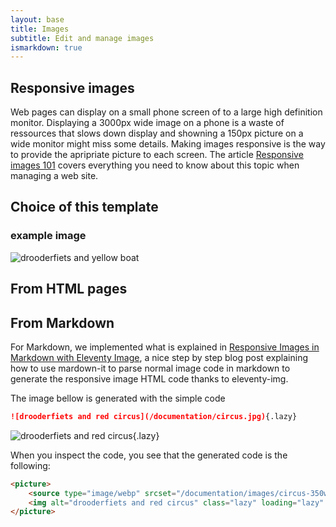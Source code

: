```yaml
---
layout: base
title: Images
subtitle: Edit and manage images
ismarkdown: true
---
```


## Responsive images

Web pages can display on a small phone screen of to a large high definition monitor. Displaying a 3000px wide image on a phone is a waste of ressources that slows down display and showning a 150px picture on a wide monitor might miss some details. Making images responsive is the way to provide the apripriate picture to each screen.
The article [Responsive images 101](https://cloudfour.com/thinks/responsive-images-101-definitions/) covers everything you need to know about this topic when managing a web site.

## Choice of this template

### example image
![drooderfiets and yellow boat](/documentation/boat.jpg)

## From HTML pages

## From Markdown

For Markdown, we implemented what is explained in [Responsive Images in Markdown with Eleventy Image](https://tomichen.com/blog/posts/20220416-responsive-images-in-markdown-with-eleventy-image/), a nice step by step blog post explaining how to use mardown-it to parse normal image code in markdown to generate the responsive image HTML code thanks to eleventy-img.

The image bellow is generated with the simple code
```markdown
![drooderfiets and red circus](/documentation/circus.jpg){.lazy}
```
![drooderfiets and red circus](/documentation/circus.jpg){.lazy}

When you inspect the code, you see that the generated code is the following:

```html
<picture>
    <source type="image/webp" srcset="/documentation/images/circus-350w.webp 350w, /documentation/images/circus-700w.webp 700w, /documentation/images/circus-750w.webp 750w, /documentation/images/circus-1200w.webp 1200w, /documentation/images/circus-1500w.webp 1500w, /documentation/images/circus-2000w.webp 2000w" sizes="(max-width: 400px) 380px, (max-width: 470px) 450px, (max-width: 841px) 640px, (max-width: 1100px) 640px, 764px">
    <img alt="drooderfiets and red circus" class="lazy" loading="lazy" decoding="async" title="" src="/documentation/images/circus-350w.jpeg" width="2000" height="1500" srcset="/documentation/images/circus-350w.jpeg 350w, /documentation/images/circus-700w.jpeg 700w, /documentation/images/circus-750w.jpeg 750w, /documentation/images/circus-1200w.jpeg 1200w, /documentation/images/circus-1500w.jpeg 1500w, /documentation/images/circus-2000w.jpeg 2000w" sizes="(max-width: 400px) 380px, (max-width: 470px) 450px, (max-width: 841px) 640px, (max-width: 1100px) 640px, 764px">
</picture>
```


